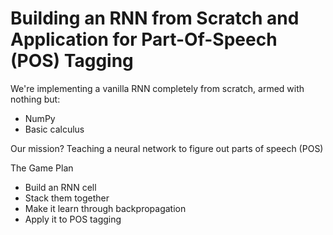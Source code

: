 # Building an RNN from Scratch and Application for Part-Of-Speech (POS) Tagging

We're implementing a vanilla RNN completely from scratch, armed with nothing but:
- NumPy
- Basic calculus

Our mission? Teaching a neural network to figure out parts of speech (POS)

The Game Plan
- Build an RNN cell
- Stack them together
- Make it learn through backpropagation
- Apply it to POS tagging
